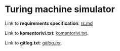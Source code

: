 # Turing machine simulator
Link to **requirements specification**: [rs.md](https://github.com/pinjaw/ot-harjoitustyo/blob/master/Documentation/requirementsspecification.md)

Link to **komentorivi.txt**: [komentorivi.txt](https://github.com/pinjaw/ot-harjoitustyo/blob/master/laskarit/viikko1/komentorivi.txt).

Link to **gitlog.txt**: [*gitlog.txt*](https://github.com/pinjaw/ot-harjoitustyo/blob/master/laskarit/viikko1/gitlog.txt).
